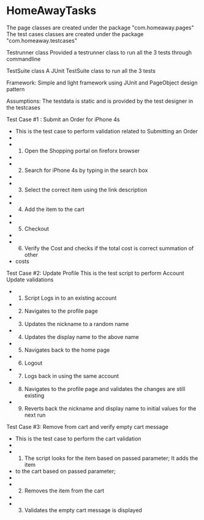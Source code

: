 # HomeAwayTasks
The page classes are created under the package "com.homeaway.pages"
The test cases classes are created under the package "com.homeaway.testcases"

Testrunner class
Provided a testrunner class to run all the 3 tests through commandline 

TestSuite class
A JUnit TestSuite class to run all the 3 tests 

Framework:
Simple and light framework using JUnit and PageObject design pattern

Assumptions:
The testdata is static and is provided by the test designer in the testcases

Test Case #1 : Submit an Order for iPhone 4s
 * This is the test case to perform validation related to Submitting an Order
 * 
 * 1) Open the Shopping portal on fireforx browser
 * 
 * 2) Search for iPhone 4s by typing in the search box
 * 
 * 3) Select the correct item using the link description
 * 
 * 4) Add the item to the cart
 * 
 * 5) Checkout
 * 
 * 6) Verify the Cost and checks if the total cost is correct summation of other
 * costs
 
 Test Case #2: Update Profile
 This is the test script to perform Account Update validations
 * 1) Script Logs in to an existing account
 * 2) Navigates to the profile page
 * 3) Updates the nickname to a random name
 * 4) Updates the display name to the above name
 * 5) Navigates back to the home page
 * 6) Logout
 * 7) Logs back in using the same account
 * 8) Navigates to the profile page and validates the changes are still existing
 * 9) Reverts back the nickname and display name to initial values for the next run
 
 Test Case #3: Remove from cart and verify empty cart message
 * This is the test case to perform the cart validation
 * 
 * 1) The script looks for the item based on passed parameter; It adds the item
 * to the cart based on passed parameter;
 * 
 * 2) Removes the item from the cart
 * 
 * 3) Validates the empty cart message is displayed
